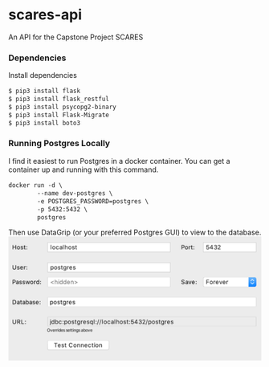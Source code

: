 # scares-api
An API for the Capstone Project SCARES

### Dependencies
Install dependencies
```
$ pip3 install flask
$ pip3 install flask_restful
$ pip3 install psycopg2-binary
$ pip3 install Flask-Migrate
$ pip3 install boto3
```

### Running Postgres Locally
I find it easiest to run Postgres in a docker container. You can get a container up and running with this command.
```
docker run -d \
        --name dev-postgres \
        -e POSTGRES_PASSWORD=postgres \
        -p 5432:5432 \
        postgres
```

Then use DataGrip (or your preferred Postgres GUI) to view to the database.
![Image of DataGrip Preferences](./datagrip.png)